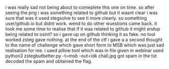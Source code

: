 i was really sad not being about to comeplete this one on time.
so after seeing the png i was something related to github but it wasnt clear i was sure that was it used stegsolve to see ti more clearly. 
so something user/github.io but didnt work. wend to do other wuestions came back. it took me some time to realise that if it was related to github it might endup being related to 
osint? so i gave up on github thinking it as fake. no tool worked zsteg gave nothing.
at the end of the ctf i gave a a second thought to the name of challenge which gave short form to MSB which was just sad realisation for me. 
i used pillow tool which was in file given in webinar 
used python3 zstegbutbetter.py -t=msb -out=idk chall.jpg 
got spam in the txt decoded the spam and obtained the flag.
